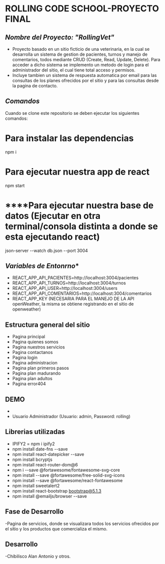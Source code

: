 # **ROLLING CODE SCHOOL-PROYECTO FINAL**

## ***Nombre del Proyecto: "RollingVet"***

- Proyecto basado en un sitio ficticio de una veterinaria, en la cual se desarrolla un sistema de gestion de pacientes, turnos y manejo de comentarios, todos mediante CRUD (Create, Read, Update, Delete). Para acceder a dicho sistema se implemento un metodo de login para el administrador del sitio, el cual tiene total acceso y permisos.
- Incluye tambien un sistema de respuesta automatica por email para las consultas de los planes ofrecidos por el sitio y para las consultas desde la pagina de contacto.
 
## ***Comandos***
Cuando se clone este repositorio se deben ejecutar los siguientes comandos:
# ****Para instalar las dependencias****
npm i
# ****Para ejecutar nuestra app de react****
npm start
# ****Para ejecutar nuestra base de datos (Ejecutar en otra terminal/consola distinta a donde se esta ejecutando react)
json-server --watch db.json --port 3004

## ***Variables de Entonrno****

- REACT_APP_API_PACIENTES=http://localhost:3004/pacientes
- REACT_APP_API_TURNOS=http://localhost:3004/turnos
- REACT_APP_API_USER=http://localhost:3004/users
- REACT_APP_API_COMENTARIOS=http://localhost:3004/comentarios
- REACT_APP_KEY (NECESARIA PARA EL MANEJO DE LA API openWeather, la misma se obtiene registrando en el sitio de openweather)

## **Estructura general del sitio**
- Pagina principal
- Pagina quienes somos
- Pagina nuestros servicios
- Pagina contactanos
- Pagina login
- Pagina administracion
- Pagina plan primeros pasos
- Pagina plan madurando
- Pagina plan adultos
- Pagina error404 

## **DEMO**
- 
- Usuario Administrador (Usuario: admin, Password: rolling)

## **Librerias utilizadas**
- IPIFY2 = npm i ipify2
- npm install date-fns --save
- npm install react-datepicker --save
- npm install bcryptjs
- npm install react-router-dom@6
- npm i --save @fortawesome/fontawesome-svg-core
- npm install --save @fortawesome/free-solid-svg-icons
- npm install --save @fortawesome/react-fontawesome
- npm install sweetalert2
- npm install react-bootstrap bootstrap@5.1.3
- npm install @emailjs/browser --save

## **Fase de Desarrollo**
-Pagina de servicios, donde se visualizara todos los servicios ofrecidos por el sitio y los productos que comercializa el mismo.

## **Desarrollo**
-Chibilisco Alan Antonio y otros.